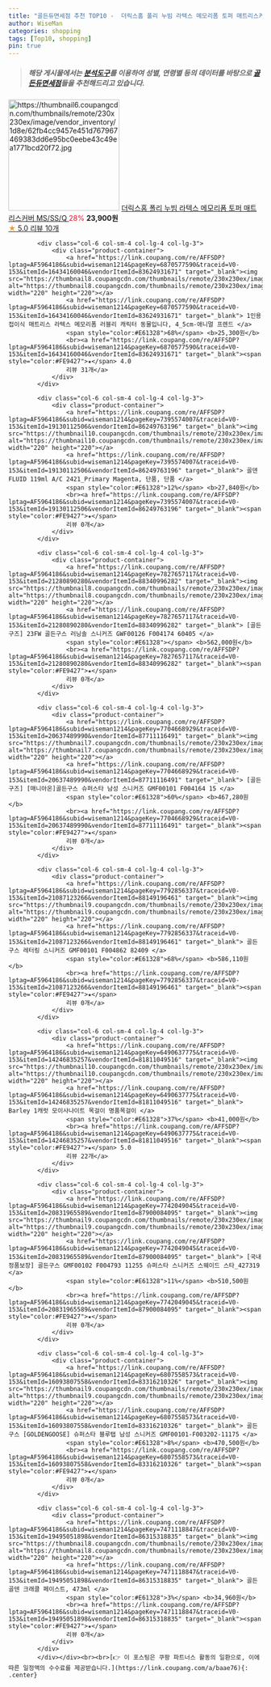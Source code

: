 ```yaml
---
title: "골든듀면세점 추천 TOP10 -  더릭스홈 폴리 누빔 라텍스 메모리폼 토퍼 매트리스커버 MS/SS/Q "
author: WiseMan
categories: shopping
tags: [Top10, shopping]
pin: true
---
```


> ##### 해당 게시물에서는 [**분석도구**](https://itemscout.io/)를 이용하여 **성별**, **연령별** 등의 데이터를 바탕으로 [**골든듀면세점**](https://link.coupang.com/a/baae76)들을 추천해드리고 있습니다.
<div class="container"><div class="row">
            <div class="col-6 col-sm-4 col-lg-4 col-lg-3">
                <div class="product-container">
                    <a href="https://link.coupang.com/re/AFFSDP?lptag=AF5964186&subid=wiseman1214&pageKey=7573092973&traceid=V0-153&itemId=19976159707&vendorItemId=87074546018" target="_blank"><img src="https://thumbnail6.coupangcdn.com/thumbnails/remote/230x230ex/image/vendor_inventory/1d8e/62fb4cc9457e451d767967469383dd6e95bc0eebe43c49ea1771bcd20f72.jpg" alt="https://thumbnail6.coupangcdn.com/thumbnails/remote/230x230ex/image/vendor_inventory/1d8e/62fb4cc9457e451d767967469383dd6e95bc0eebe43c49ea1771bcd20f72.jpg" width="220" height="220"></a>
                    <a href="https://link.coupang.com/re/AFFSDP?lptag=AF5964186&subid=wiseman1214&pageKey=7573092973&traceid=V0-153&itemId=19976159707&vendorItemId=87074546018" target="_blank"> 더릭스홈 폴리 누빔 라텍스 메모리폼 토퍼 매트리스커버 MS/SS/Q </a>
                    <span style="color:#E61328">28%</span> <b>23,900원</b>
                    <br><a href="https://link.coupang.com/re/AFFSDP?lptag=AF5964186&subid=wiseman1214&pageKey=7573092973&traceid=V0-153&itemId=19976159707&vendorItemId=87074546018" target="_blank"><span style="color:#FE9427">★</span> 5.0
                    리뷰 10개</a>
                </div>
            </div>
            
            <div class="col-6 col-sm-4 col-lg-4 col-lg-3">
                <div class="product-container">
                    <a href="https://link.coupang.com/re/AFFSDP?lptag=AF5964186&subid=wiseman1214&pageKey=6870577590&traceid=V0-153&itemId=16434160046&vendorItemId=83624931671" target="_blank"><img src="https://thumbnail8.coupangcdn.com/thumbnails/remote/230x230ex/image/vendor_inventory/e66d/f56694e27f7461bb8660dc3c789f5f4794573e25add7b9ecf66150f81b45.jpg" alt="https://thumbnail8.coupangcdn.com/thumbnails/remote/230x230ex/image/vendor_inventory/e66d/f56694e27f7461bb8660dc3c789f5f4794573e25add7b9ecf66150f81b45.jpg" width="220" height="220"></a>
                    <a href="https://link.coupang.com/re/AFFSDP?lptag=AF5964186&subid=wiseman1214&pageKey=6870577590&traceid=V0-153&itemId=16434160046&vendorItemId=83624931671" target="_blank"> 1인용 접이식 매트리스 라텍스 메모리폼 러블리 캐릭터 동물입니다, 4_5cm-애니멀 프렌드 </a>
                    <span style="color:#E61328">68%</span> <b>25,300원</b>
                    <br><a href="https://link.coupang.com/re/AFFSDP?lptag=AF5964186&subid=wiseman1214&pageKey=6870577590&traceid=V0-153&itemId=16434160046&vendorItemId=83624931671" target="_blank"><span style="color:#FE9427">★</span> 4.0
                    리뷰 31개</a>
                </div>
            </div>
            
            <div class="col-6 col-sm-4 col-lg-4 col-lg-3">
                <div class="product-container">
                    <a href="https://link.coupang.com/re/AFFSDP?lptag=AF5964186&subid=wiseman1214&pageKey=7395574007&traceid=V0-153&itemId=19130112506&vendorItemId=86249763196" target="_blank"><img src="https://thumbnail10.coupangcdn.com/thumbnails/remote/230x230ex/image/vendor_inventory/fb17/615cca8ca02cbf46ea4f07772d413ba3ead27d59f9cdae322f184ac1ce20.jpg" alt="https://thumbnail10.coupangcdn.com/thumbnails/remote/230x230ex/image/vendor_inventory/fb17/615cca8ca02cbf46ea4f07772d413ba3ead27d59f9cdae322f184ac1ce20.jpg" width="220" height="220"></a>
                    <a href="https://link.coupang.com/re/AFFSDP?lptag=AF5964186&subid=wiseman1214&pageKey=7395574007&traceid=V0-153&itemId=19130112506&vendorItemId=86249763196" target="_blank"> 골덴 FLUID 119ml A/C 2421_Primary Magenta, 단품, 단품 </a>
                    <span style="color:#E61328">12%</span> <b>27,840원</b>
                    <br><a href="https://link.coupang.com/re/AFFSDP?lptag=AF5964186&subid=wiseman1214&pageKey=7395574007&traceid=V0-153&itemId=19130112506&vendorItemId=86249763196" target="_blank"><span style="color:#FE9427">★</span> 
                    리뷰 0개</a>
                </div>
            </div>
            
            <div class="col-6 col-sm-4 col-lg-4 col-lg-3">
                <div class="product-container">
                    <a href="https://link.coupang.com/re/AFFSDP?lptag=AF5964186&subid=wiseman1214&pageKey=7827657117&traceid=V0-153&itemId=21280890280&vendorItemId=88340996282" target="_blank"><img src="https://thumbnail8.coupangcdn.com/thumbnails/remote/230x230ex/image/vendor_inventory/1f21/af7bddd6305f5797fb291c875875ed348eef721e3f4726c909219d6008c1.jpg" alt="https://thumbnail8.coupangcdn.com/thumbnails/remote/230x230ex/image/vendor_inventory/1f21/af7bddd6305f5797fb291c875875ed348eef721e3f4726c909219d6008c1.jpg" width="220" height="220"></a>
                    <a href="https://link.coupang.com/re/AFFSDP?lptag=AF5964186&subid=wiseman1214&pageKey=7827657117&traceid=V0-153&itemId=21280890280&vendorItemId=88340996282" target="_blank"> [골든구즈] 23FW 골든구스 러닝솔 스니커즈 GWF00126 F004174 60405 </a>
                    <span style="color:#E61328"></span> <b>562,000원</b>
                    <br><a href="https://link.coupang.com/re/AFFSDP?lptag=AF5964186&subid=wiseman1214&pageKey=7827657117&traceid=V0-153&itemId=21280890280&vendorItemId=88340996282" target="_blank"><span style="color:#FE9427">★</span> 
                    리뷰 0개</a>
                </div>
            </div>
            
            <div class="col-6 col-sm-4 col-lg-4 col-lg-3">
                <div class="product-container">
                    <a href="https://link.coupang.com/re/AFFSDP?lptag=AF5964186&subid=wiseman1214&pageKey=7704668929&traceid=V0-153&itemId=20637489990&vendorItemId=87711116491" target="_blank"><img src="https://thumbnail7.coupangcdn.com/thumbnails/remote/230x230ex/image/vendor_inventory/c22e/04119f9ba936e1ed558b4191d21f1675ce48b73d68432d3d87c6d45a735b.jpg" alt="https://thumbnail7.coupangcdn.com/thumbnails/remote/230x230ex/image/vendor_inventory/c22e/04119f9ba936e1ed558b4191d21f1675ce48b73d68432d3d87c6d45a735b.jpg" width="220" height="220"></a>
                    <a href="https://link.coupang.com/re/AFFSDP?lptag=AF5964186&subid=wiseman1214&pageKey=7704668929&traceid=V0-153&itemId=20637489990&vendorItemId=87711116491" target="_blank"> [골든구즈] [매니아온]골든구스 슈퍼스타 남성 스니커즈 GMF00101 F004164 15 </a>
                    <span style="color:#E61328">60%</span> <b>467,280원</b>
                    <br><a href="https://link.coupang.com/re/AFFSDP?lptag=AF5964186&subid=wiseman1214&pageKey=7704668929&traceid=V0-153&itemId=20637489990&vendorItemId=87711116491" target="_blank"><span style="color:#FE9427">★</span> 
                    리뷰 0개</a>
                </div>
            </div>
            
            <div class="col-6 col-sm-4 col-lg-4 col-lg-3">
                <div class="product-container">
                    <a href="https://link.coupang.com/re/AFFSDP?lptag=AF5964186&subid=wiseman1214&pageKey=7792856337&traceid=V0-153&itemId=21087123266&vendorItemId=88149196461" target="_blank"><img src="https://thumbnail9.coupangcdn.com/thumbnails/remote/230x230ex/image/vendor_inventory/a85e/acdc7bb03b9b935bc93e227e928086cd2ede9edd3a2ffc5605fa6606c5b3.jpg" alt="https://thumbnail9.coupangcdn.com/thumbnails/remote/230x230ex/image/vendor_inventory/a85e/acdc7bb03b9b935bc93e227e928086cd2ede9edd3a2ffc5605fa6606c5b3.jpg" width="220" height="220"></a>
                    <a href="https://link.coupang.com/re/AFFSDP?lptag=AF5964186&subid=wiseman1214&pageKey=7792856337&traceid=V0-153&itemId=21087123266&vendorItemId=88149196461" target="_blank"> 골든구스 레터링 스니커즈 GMF00101 F004862 82409 </a>
                    <span style="color:#E61328">68%</span> <b>586,110원</b>
                    <br><a href="https://link.coupang.com/re/AFFSDP?lptag=AF5964186&subid=wiseman1214&pageKey=7792856337&traceid=V0-153&itemId=21087123266&vendorItemId=88149196461" target="_blank"><span style="color:#FE9427">★</span> 
                    리뷰 0개</a>
                </div>
            </div>
            
            <div class="col-6 col-sm-4 col-lg-4 col-lg-3">
                <div class="product-container">
                    <a href="https://link.coupang.com/re/AFFSDP?lptag=AF5964186&subid=wiseman1214&pageKey=6490637775&traceid=V0-153&itemId=14246835257&vendorItemId=81811049516" target="_blank"><img src="https://thumbnail10.coupangcdn.com/thumbnails/remote/230x230ex/image/vendor_inventory/532e/56e6e1e29207f83e26bb7ab486c039343fa8a12e2f212cdae4e68b09867e.jpg" alt="https://thumbnail10.coupangcdn.com/thumbnails/remote/230x230ex/image/vendor_inventory/532e/56e6e1e29207f83e26bb7ab486c039343fa8a12e2f212cdae4e68b09867e.jpg" width="220" height="220"></a>
                    <a href="https://link.coupang.com/re/AFFSDP?lptag=AF5964186&subid=wiseman1214&pageKey=6490637775&traceid=V0-153&itemId=14246835257&vendorItemId=81811049516" target="_blank"> Barley 1캐럿 모이사나이트 목걸이 명품목걸이 </a>
                    <span style="color:#E61328">37%</span> <b>41,000원</b>
                    <br><a href="https://link.coupang.com/re/AFFSDP?lptag=AF5964186&subid=wiseman1214&pageKey=6490637775&traceid=V0-153&itemId=14246835257&vendorItemId=81811049516" target="_blank"><span style="color:#FE9427">★</span> 5.0
                    리뷰 22개</a>
                </div>
            </div>
            
            <div class="col-6 col-sm-4 col-lg-4 col-lg-3">
                <div class="product-container">
                    <a href="https://link.coupang.com/re/AFFSDP?lptag=AF5964186&subid=wiseman1214&pageKey=7742049045&traceid=V0-153&itemId=20831965589&vendorItemId=87900084095" target="_blank"><img src="https://thumbnail9.coupangcdn.com/thumbnails/remote/230x230ex/image/vendor_inventory/0067/2813d85b853a5d7dda8aa76813ed806e7cbdcc199428a52b3609c1006844.JPG" alt="https://thumbnail9.coupangcdn.com/thumbnails/remote/230x230ex/image/vendor_inventory/0067/2813d85b853a5d7dda8aa76813ed806e7cbdcc199428a52b3609c1006844.JPG" width="220" height="220"></a>
                    <a href="https://link.coupang.com/re/AFFSDP?lptag=AF5964186&subid=wiseman1214&pageKey=7742049045&traceid=V0-153&itemId=20831965589&vendorItemId=87900084095" target="_blank"> [국내 정품보장] 골든구스 GMF00102 F004793 11255 슈퍼스타 스니커즈 스웨이드 스타_427319 </a>
                    <span style="color:#E61328">11%</span> <b>510,500원</b>
                    <br><a href="https://link.coupang.com/re/AFFSDP?lptag=AF5964186&subid=wiseman1214&pageKey=7742049045&traceid=V0-153&itemId=20831965589&vendorItemId=87900084095" target="_blank"><span style="color:#FE9427">★</span> 
                    리뷰 0개</a>
                </div>
            </div>
            
            <div class="col-6 col-sm-4 col-lg-4 col-lg-3">
                <div class="product-container">
                    <a href="https://link.coupang.com/re/AFFSDP?lptag=AF5964186&subid=wiseman1214&pageKey=6807558573&traceid=V0-153&itemId=16093807558&vendorItemId=83316210326" target="_blank"><img src="https://thumbnail9.coupangcdn.com/thumbnails/remote/230x230ex/image/vendor_inventory/f255/5e59cb41cd2d76ee7b27d2850b0473f66e386073bb68cd7029347c9cc5b6.jpg" alt="https://thumbnail9.coupangcdn.com/thumbnails/remote/230x230ex/image/vendor_inventory/f255/5e59cb41cd2d76ee7b27d2850b0473f66e386073bb68cd7029347c9cc5b6.jpg" width="220" height="220"></a>
                    <a href="https://link.coupang.com/re/AFFSDP?lptag=AF5964186&subid=wiseman1214&pageKey=6807558573&traceid=V0-153&itemId=16093807558&vendorItemId=83316210326" target="_blank"> 골든구스 [GOLDENGOOSE] 슈퍼스타 블루탭 남성 스니커즈 GMF00101-F003202-11175 </a>
                    <span style="color:#E61328">8%</span> <b>470,500원</b>
                    <br><a href="https://link.coupang.com/re/AFFSDP?lptag=AF5964186&subid=wiseman1214&pageKey=6807558573&traceid=V0-153&itemId=16093807558&vendorItemId=83316210326" target="_blank"><span style="color:#FE9427">★</span> 
                    리뷰 0개</a>
                </div>
            </div>
            
            <div class="col-6 col-sm-4 col-lg-4 col-lg-3">
                <div class="product-container">
                    <a href="https://link.coupang.com/re/AFFSDP?lptag=AF5964186&subid=wiseman1214&pageKey=7471118847&traceid=V0-153&itemId=19495051898&vendorItemId=86315318835" target="_blank"><img src="https://thumbnail8.coupangcdn.com/thumbnails/remote/230x230ex/image/vendor_inventory/401c/b62e70c8a5281b18a985f5ea5ef53f6eafa3056e7cca1e163fcd77466a94.jpg" alt="https://thumbnail8.coupangcdn.com/thumbnails/remote/230x230ex/image/vendor_inventory/401c/b62e70c8a5281b18a985f5ea5ef53f6eafa3056e7cca1e163fcd77466a94.jpg" width="220" height="220"></a>
                    <a href="https://link.coupang.com/re/AFFSDP?lptag=AF5964186&subid=wiseman1214&pageKey=7471118847&traceid=V0-153&itemId=19495051898&vendorItemId=86315318835" target="_blank"> 골든 골덴 크래클 페이스트, 473ml </a>
                    <span style="color:#E61328">3%</span> <b>34,960원</b>
                    <br><a href="https://link.coupang.com/re/AFFSDP?lptag=AF5964186&subid=wiseman1214&pageKey=7471118847&traceid=V0-153&itemId=19495051898&vendorItemId=86315318835" target="_blank"><span style="color:#FE9427">★</span> 
                    리뷰 0개</a>
                </div>
            </div>
            </div></div><br><br>[👉 이 포스팅은 쿠팡 파트너스 활동의 일환으로, 이에 따른 일정액의 수수료를 제공받습니다.](https://link.coupang.com/a/baae76){: .center}